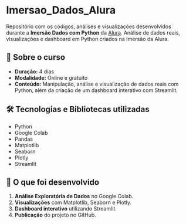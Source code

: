 # Imersao_Dados_Alura
Repositório com os códigos, análises e visualizações desenvolvidos durante a **Imersão Dados com Python** da [Alura](https://www.alura.com.br/).
Análise de dados reais, visualizações e dashboard em Python criados na Imersão da Alura.

## 📅 Sobre o curso
- **Duração:** 4 dias
- **Modalidade:** Online e gratuito
- **Conteúdo:** Manipulação, análise e visualização de dados reais com Python, além da criação de um dashboard interativo com Streamlit.

## 🛠 Tecnologias e Bibliotecas utilizadas
- Python
- Google Colab
- Pandas
- Matplotlib
- Seaborn
- Plotly
- Streamlit

## 📌 O que foi desenvolvido
1. **Análise Exploratória de Dados** no Google Colab.
2. **Visualizações** com Matplotlib, Seaborn e Plotly.
3. **Dashboard interativo** utilizando Streamlit.
4. **Publicação** do projeto no GitHub.
